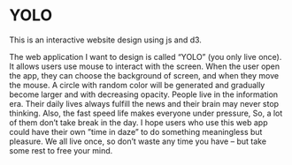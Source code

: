 # YOLO
This is an interactive website design using js and d3.

The web application I want to design is called “YOLO” (you only live once). It allows users use mouse to interact with the screen. When the user open the app, they can choose the background of screen, and when they move the mouse. A circle with random color will be generated and gradually become larger and with decreasing opacity. People live in the information era. Their daily lives always fulfill the news and their brain may never stop thinking. Also, the fast speed life makes everyone under pressure, So, a lot of them don’t take break in the day. I hope users who use this web app could have their own ”time in daze” to do something meaningless but pleasure. We all live once, so don’t waste any time you have – but take some rest to free your mind.
